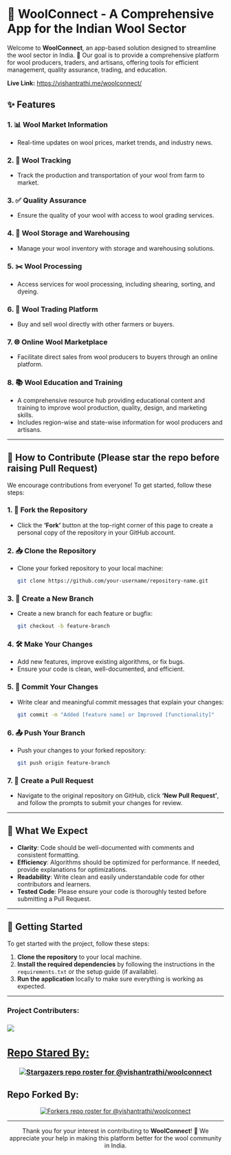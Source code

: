 # 🐑 WoolConnect - A Comprehensive App for the Indian Wool Sector

Welcome to **WoolConnect**, an app-based solution designed to streamline the wool sector in India. 🧶 Our goal is to provide a comprehensive platform for wool producers, traders, and artisans, offering tools for efficient management, quality assurance, trading, and education.

**Live Link:** https://vishantrathi.me/woolconnect/

## ✨ Features

### 1. 📊 Wool Market Information
- Real-time updates on wool prices, market trends, and industry news.

### 2. 🚛 Wool Tracking
- Track the production and transportation of your wool from farm to market.

### 3. ✅ Quality Assurance
- Ensure the quality of your wool with access to wool grading services.

### 4. 🏢 Wool Storage and Warehousing
- Manage your wool inventory with storage and warehousing solutions.

### 5. ✂️ Wool Processing
- Access services for wool processing, including shearing, sorting, and dyeing.

### 6. 🛒 Wool Trading Platform
- Buy and sell wool directly with other farmers or buyers.

### 7. 🌐 Online Wool Marketplace
- Facilitate direct sales from wool producers to buyers through an online platform.

### 8. 📚 Wool Education and Training
- A comprehensive resource hub providing educational content and training to improve wool production, quality, design, and marketing skills.
- Includes region-wise and state-wise information for wool producers and artisans.

---

## 🤝 How to Contribute (Please star the repo before raising Pull Request)

We encourage contributions from everyone! To get started, follow these steps:

### 1. 🍴 Fork the Repository
- Click the **‘Fork’** button at the top-right corner of this page to create a personal copy of the repository in your GitHub account.

### 2. 📥 Clone the Repository
- Clone your forked repository to your local machine:
  ```bash
  git clone https://github.com/your-username/repository-name.git
  ```

### 3. 🌿 Create a New Branch
- Create a new branch for each feature or bugfix:
  ```bash
  git checkout -b feature-branch
  ```

### 4. 🛠️ Make Your Changes
- Add new features, improve existing algorithms, or fix bugs.
- Ensure your code is clean, well-documented, and efficient.

### 5. 💾 Commit Your Changes
- Write clear and meaningful commit messages that explain your changes:
  ```bash
  git commit -m "Added [feature name] or Improved [functionality]"
  ```

### 6. 📤 Push Your Branch
- Push your changes to your forked repository:
  ```bash
  git push origin feature-branch
  ```

### 7. 🔄 Create a Pull Request
- Navigate to the original repository on GitHub, click **‘New Pull Request’**, and follow the prompts to submit your changes for review.

---

## 🎯 What We Expect

- **Clarity**: Code should be well-documented with comments and consistent formatting.
- **Efficiency**: Algorithms should be optimized for performance. If needed, provide explanations for optimizations.
- **Readability**: Write clean and easily understandable code for other contributors and learners.
- **Tested Code**: Please ensure your code is thoroughly tested before submitting a Pull Request.

---

## 🚀 Getting Started

To get started with the project, follow these steps:

1. **Clone the repository** to your local machine.
2. **Install the required dependencies** by following the instructions in the `requirements.txt` or the setup guide (if available).
3. **Run the application** locally to make sure everything is working as expected.

---

<h3>Project Contributers: <h3>
<a href="https://github.com/vishantrathi/woolconnect/graphs/contributors">
<img src="https://contributors-img.web.app/image?repo=vishantrathi/woolconnect"/>

## Repo Stared By:

<div align='center'>

[![Stargazers repo roster for @vishantrathi/woolconnect](https://reporoster.com/stars/vishantrathi/woolconnect)](https://github.com/vishantrathi/woolconnect/stargazers)

</div>

## Repo Forked By:

<div align='center'>

[![Forkers repo roster for @vishantrathi/woolconnect](https://reporoster.com/forks/vishantrathi/woolconnect)](https://github.com/vishantrathi/woolconnect/network/members)

---

Thank you for your interest in contributing to **WoolConnect**! 🧡 We appreciate your help in making this platform better for the wool community in India.
